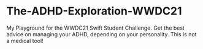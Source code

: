 # The-ADHD-Exploration-WWDC21
My Playground for the WWDC21 Swift Student Challenge. Get the best advice on managing your ADHD, depending on your personality. This is not a medical tool!
